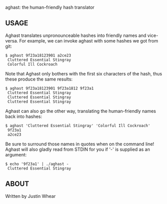 aghast: the human-friendly hash translator
 
USAGE
-----
   Aghast translates unpronounceable hashes into friendly names and vice-versa.
For example, we can invoke aghast with some hashes we got from git:

    $ aghast 9f23a18123901 a2ce23
     Cluttered Essential Stingray
     Colorful Ill Cockroach

   Note that Aghast only bothers with the first six characters of the hash, thus
these produce the same results:

    $ aghast 9f23a18123901 9f23a1812 9f23a1
     Cluttered Essential Stingray
     Cluttered Essential Stingray
     Cluttered Essential Stingray

   Aghast can also go the other way, translating the human-friendly names back into
hashes:

    $ aghast 'Cluttered Essential Stingray' 'Colorful Ill Cockroach'
     9f23a1
     a2ce23 

   Be sure to surround those names in quotes when on the command line!  Aghast will
also gladly read from STDIN for you if '-' is supplied as an argument:

    $ echo '9f23a1' | ./aghast -
     Cluttered Essential Stingray

ABOUT
-----
   Written by Justin Whear
